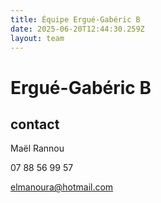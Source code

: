 ```yaml
---
title: Équipe Ergué-Gabéric B
date: 2025-06-20T12:44:30.259Z
layout: team
---
```


# Ergué-Gabéric B



## contact 

Maël Rannou

07 88 56 99 57

elmanoura@hotmail.com

